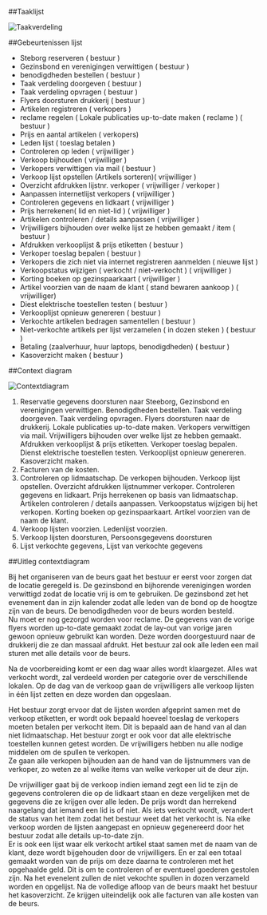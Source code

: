 ##Taaklijst

![Taakverdeling](https://github.com/kirylmaltsav/Groep2/blob/master/taakverdeling.png)

##Gebeurtenissen lijst
* Steborg reserveren ( bestuur )
* Gezinsbond en verenigingen verwittigen ( bestuur )
* benodigdheden bestellen ( bestuur )
* Taak verdeling doorgeven ( bestuur )
* Taak verdeling opvragen ( bestuur )
* Flyers doorsturen drukkerij ( bestuur )
* Artikelen registreren ( verkopers )
* reclame regelen ( Lokale publicaties up-to-date maken ( reclame ) ( bestuur )
* Prijs en aantal artikelen ( verkopers)
* Leden lijst ( toeslag betalen )
* Controleren op leden ( vrijwilliger )
* Verkoop bijhouden ( vrijwilliger )
* Verkopers verwittigen via mail ( bestuur )
* Verkoop lijst opstellen (Artikels sorteren)( vrijwilliger )
* Overzicht afdrukken lijstnr. verkoper ( vrijwilliger / verkoper )
*	Aanpassen internetlijst verkopers ( vrijwilliger )
*	Controleren gegevens en lidkaart ( vrijwilliger )
*	Prijs herrekenen( lid en niet-lid ) ( vrijwilliger )
*	Artikelen controleren / details aanpassen ( vrijwilliger )
*	Vrijwilligers bijhouden over welke lijst ze hebben gemaakt / item ( bestuur )
*	Afdrukken verkooplijst & prijs etiketten ( bestuur )
*	Verkoper toeslag bepalen ( bestuur )
*	Verkopers die zich niet via internet registreren aanmelden ( nieuwe lijst )
*	Verkoopstatus wijzigen ( verkocht / niet-verkocht ) ( vrijwilliger )
*	Korting boeken op gezinspaarkaart ( vrijwilliger )
*	Artikel voorzien van de naam de klant ( stand bewaren aankoop ) ( vrijwilliger) 
*	Diest elektrische toestellen testen ( bestuur )
*	Verkooplijst opnieuw genereren ( bestuur )
*	Verkochte artikelen bedragen samentellen ( bestuur )
*	Niet-verkochte artikels per lijst verzamelen ( in dozen steken ) ( bestuur )
*	Betaling (zaalverhuur, huur laptops, benodigdheden) ( bestuur )
*	Kasoverzicht maken ( bestuur )

##Context diagram

![Contextdiagram](https://github.com/kirylmaltsav/Groep2/blob/master/contextdiagram.png)

1.	Reservatie gegevens doorsturen naar Steeborg, Gezinsbond en verenigingen verwittigen. Benodigdheden bestellen. Taak verdeling doorgeven. Taak verdeling opvragen. Flyers doorsturen naar de drukkerij. Lokale publicaties up-to-date maken. Verkopers verwittigen via mail. Vrijwilligers bijhouden over welke lijst ze hebben gemaakt. Afdrukken verkooplijst & prijs etiketten. Verkoper toeslag bepalen. Dienst elektrische toestellen testen. Verkooplijst opnieuw genereren. Kasoverzicht maken.
2.	Facturen van de kosten. 
3.	Controleren op lidmaatschap. De verkopen bijhouden. Verkoop lijst opstellen. Overzicht afdrukken lijstnummer verkoper. Controleren gegevens en lidkaart. Prijs herrekenen op basis van lidmaatschap. Artikelen controleren / details aanpassen. Verkoopstatus wijzigen bij het verkopen. Korting boeken op gezinspaarkaart. Artikel voorzien van de naam de klant.
4.	Verkoop lijsten voorzien.  Ledenlijst voorzien.
5.	Verkoop lijsten doorsturen,  Persoonsgegevens doorsturen
6.	Lijst verkochte gegevens, Lijst van verkochte gegevens

##Uitleg contextdiagram

Bij het organiseren van de beurs gaat het bestuur er eerst voor zorgen dat de locatie geregeld is. De gezinsbond en bijhorende verenigingen worden verwittigd zodat de locatie vrij is om te gebruiken. De gezinsbond zet het evenement dan in zijn kalender zodat alle leden van de bond op de hoogtze zijn van de beurs. De benodigdheden voor de beurs worden besteld.  
Nu moet er nog gezorgd worden voor reclame. De gegevens van de vorige flyers worden up-to-date gemaakt zodat de lay-out van vorige jaren gewoon opnieuw gebruikt kan worden. Deze worden doorgestuurd naar de drukkerij die ze dan massaal afdrukt. Het bestuur zal ook alle leden een mail sturen met alle details voor de beurs.  

Na de voorbereiding komt er een dag waar alles wordt klaargezet. Alles wat verkocht wordt, zal verdeeld worden per categorie over de verschillende lokalen.
Op de dag van de verkoop gaan de vrijwilligers alle verkoop lijsten in één lijst zetten en deze worden dan opgeslaan.  

Het bestuur zorgt ervoor dat de lijsten worden afgeprint samen met de verkoop etiketten, er wordt ook bepaald hoeveel toeslag de verkopers moeten betalen per verkocht item. Dit is bepaald aan de hand van al dan niet lidmaatschap. Het bestuur zorgt er ook voor dat alle elektrische toestellen kunnen getest worden. De vrijwilligers hebben nu alle nodige middelen om de spullen te verkopen.  
Ze gaan alle verkopen bijhouden aan de hand van de lijstnummers van de verkoper, zo weten ze al welke items van welke verkoper uit de deur zijn.  

De vrijwilliger gaat bij de verkoop indien iemand zegt een lid te zijn de gegevens controleren die op de lidkaart staan en deze vergelijken met de gegevens die ze krijgen over alle leden. De prijs wordt dan herrekend naargelang dat iemand een lid is of niet.  Als iets verkocht wordt, verandert de status van het item zodat het bestuur weet dat het verkocht is. Na elke verkoop worden de lijsten aangepast en opnieuw gegenereerd door het bestuur zodat alle details up-to-date zijn.  
Er is ook een lijst waar elk verkocht artikel staat samen met de naam van de klant, deze wordt bijgehouden door de vrijwilligers. En er zal een totaal gemaakt worden van de prijs om deze daarna te controleren met het opgehaalde geld. Dit is om te controleren of er eventueel goederen gestolen zijn. Na het evenelent zullen de niet vekochte spullen in dozen verzameld worden en opgelijst.
Na de volledige afloop van de beurs maakt het bestuur het kasoverzicht. Ze krijgen uiteindelijk ook alle facturen van alle kosten van de beurs.
